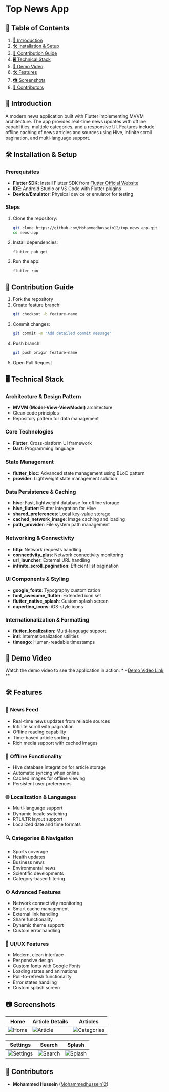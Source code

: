 # Top News App

## 📑 Table of Contents

1. [🚀 Introduction](#-introduction)
2. [🛠 Installation & Setup](#-installation--setup)
3. [🤝 Contribution Guide](#-contribution-guide)
4. [🖥️ Technical Stack](#️-technical-stack)
5. [🎥 Demo Video](#-demo-video)
6. [🛠 Features](#-features)
6. [📷 Screenshots](#-screenshots)
7. [👥 Contributors](#-contributors)

## 🚀 Introduction

A modern news application built with Flutter implementing MVVM architecture. The app provides
real-time news updates with offline capabilities, multiple categories, and a responsive UI. Features
include offline caching of news articles and sources using Hive, infinite scroll pagination, and
multi-language support.

## 🛠 Installation & Setup

### Prerequisites

- **Flutter SDK**: Install Flutter SDK
  from [Flutter Official Website](https://flutter.dev/docs/get-started/install)
- **IDE**: Android Studio or VS Code with Flutter plugins
- **Device/Emulator**: Physical device or emulator for testing

### Steps

1. Clone the repository:
   ```bash
   git clone https://github.com/Mohammedhussein12/top_news_app.git
   cd news-app
   ```

2. Install dependencies:
   ```bash
   flutter pub get
   ```

3. Run the app:
   ```bash
   flutter run
   ```

## 🤝 Contribution Guide

1. Fork the repository
2. Create feature branch:
   ```bash
   git checkout -b feature-name
   ```
3. Commit changes:
   ```bash
   git commit -m "Add detailed commit message"
   ```
4. Push branch:
   ```bash
   git push origin feature-name
   ```
5. Open Pull Request

## 🖥️ Technical Stack

### Architecture & Design Pattern

- **MVVM (Model-View-ViewModel)** architecture
- Clean code principles
- Repository pattern for data management

### Core Technologies

- **Flutter**: Cross-platform UI framework
- **Dart**: Programming language

### State Management

- **flutter_bloc**: Advanced state management using BLoC pattern
- **provider**: Lightweight state management solution

### Data Persistence & Caching

- **hive**: Fast, lightweight database for offline storage
- **hive_flutter**: Flutter integration for Hive
- **shared_preferences**: Local key-value storage
- **cached_network_image**: Image caching and loading
- **path_provider**: File system path management

### Networking & Connectivity

- **http**: Network requests handling
- **connectivity_plus**: Network connectivity monitoring
- **url_launcher**: External URL handling
- **infinite_scroll_pagination**: Efficient list pagination

### UI Components & Styling

- **google_fonts**: Typography customization
- **font_awesome_flutter**: Extended icon set
- **flutter_native_splash**: Custom splash screen
- **cupertino_icons**: iOS-style icons

### Internationalization & Formatting

- **flutter_localization**: Multi-language support
- **intl**: Internationalization utilities
- **timeago**: Human-readable timestamps

## 🎥 Demo Video

Watch the demo video to see the application in action:
*
*[Demo Video Link](https://drive.google.com/file/d/156I4vvd5FepfNYdE5bWRQvJcqWwx-fGd/view?usp=drive_link)
**

## 🛠 Features

### 📰 News Feed

- Real-time news updates from reliable sources
- Infinite scroll with pagination
- Offline reading capability
- Time-based article sorting
- Rich media support with cached images

### 🔄 Offline Functionality

- Hive database integration for article storage
- Automatic syncing when online
- Cached images for offline viewing
- Persistent user preferences

### 🌐 Localization & Languages

- Multi-language support
- Dynamic locale switching
- RTL/LTR layout support
- Localized date and time formats

### 🔍 Categories & Navigation

- Sports coverage
- Health updates
- Business news
- Environmental news
- Scientific developments
- Category-based filtering

### ⚙️ Advanced Features

- Network connectivity monitoring
- Smart cache management
- External link handling
- Share functionality
- Dynamic theme support
- Custom error handling

### 📱 UI/UX Features

- Modern, clean interface
- Responsive design
- Custom fonts with Google Fonts
- Loading states and animations
- Pull-to-refresh functionality
- Error states handling
- Custom splash screen

## 📷 Screenshots

| Home                                 | Article Details                               | Articles                                       |
|--------------------------------------|--------------------------------------------|--------------------------------------------------|
| ![Home](assets/screenshots/home.png) | ![Article](assets/screenshots/Article.png) | ![Categories](assets/screenshots/categories.png) |

| Settings                                     | Search                                   | Splash                                   |
|----------------------------------------------|------------------------------------------|------------------------------------------|
| ![Settings](assets/screenshots/settings.png) | ![Search](assets/screenshots/search.png) | ![Splash](assets/screenshots/splash.png) |

## 👥 Contributors

- **Mohammed Hussein** ([Mohammedhussein12](https://github.com/Mohammedhussein12))
